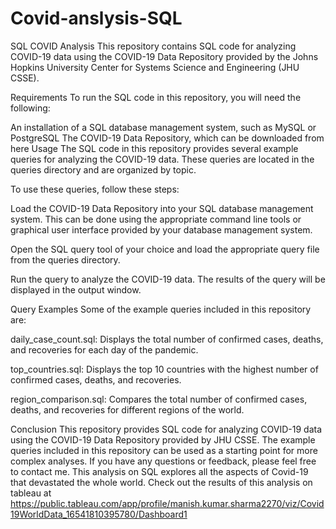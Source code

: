 # Covid-anslysis-SQL
SQL COVID Analysis
This repository contains SQL code for analyzing COVID-19 data using the COVID-19 Data Repository provided by the Johns Hopkins University Center for Systems Science and Engineering (JHU CSSE).

Requirements
To run the SQL code in this repository, you will need the following:

An installation of a SQL database management system, such as MySQL or PostgreSQL
The COVID-19 Data Repository, which can be downloaded from here
Usage
The SQL code in this repository provides several example queries for analyzing the COVID-19 data. These queries are located in the queries directory and are organized by topic.

To use these queries, follow these steps:

Load the COVID-19 Data Repository into your SQL database management system. This can be done using the appropriate command line tools or graphical user interface provided by your database management system.

Open the SQL query tool of your choice and load the appropriate query file from the queries directory.

Run the query to analyze the COVID-19 data. The results of the query will be displayed in the output window.

Query Examples
Some of the example queries included in this repository are:

daily_case_count.sql: Displays the total number of confirmed cases, deaths, and recoveries for each day of the pandemic.

top_countries.sql: Displays the top 10 countries with the highest number of confirmed cases, deaths, and recoveries.

region_comparison.sql: Compares the total number of confirmed cases, deaths, and recoveries for different regions of the world.

Conclusion
This repository provides SQL code for analyzing COVID-19 data using the COVID-19 Data Repository provided by JHU CSSE. The example queries included in this repository can be used as a starting point for more complex analyses. If you have any questions or feedback, please feel free to contact me.
This analysis on SQL explores all the aspects of Covid-19 that devastated the whole world.
Check out the results of this analysis on tableau at https://public.tableau.com/app/profile/manish.kumar.sharma2270/viz/Covid19WorldData_16541810395780/Dashboard1
